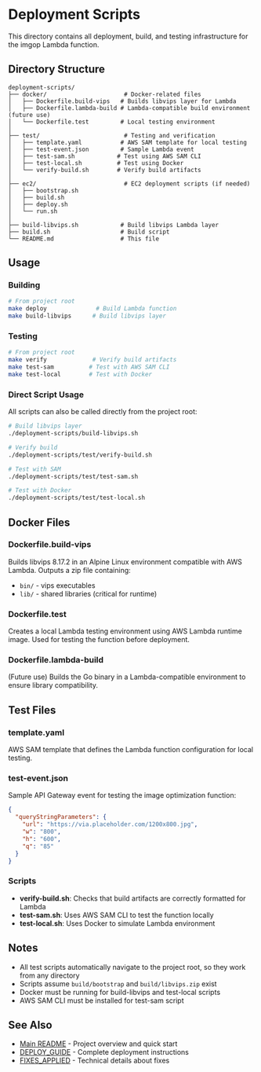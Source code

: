 # Deployment Scripts

This directory contains all deployment, build, and testing infrastructure for the imgop Lambda function.

## Directory Structure

```
deployment-scripts/
├── docker/                      # Docker-related files
│   ├── Dockerfile.build-vips   # Builds libvips layer for Lambda
│   ├── Dockerfile.lambda-build # Lambda-compatible build environment (future use)
│   └── Dockerfile.test         # Local testing environment
│
├── test/                        # Testing and verification
│   ├── template.yaml           # AWS SAM template for local testing
│   ├── test-event.json         # Sample Lambda event
│   ├── test-sam.sh            # Test using AWS SAM CLI
│   ├── test-local.sh          # Test using Docker
│   └── verify-build.sh        # Verify build artifacts
│
├── ec2/                         # EC2 deployment scripts (if needed)
│   ├── bootstrap.sh
│   ├── build.sh
│   ├── deploy.sh
│   └── run.sh
│
├── build-libvips.sh            # Build libvips Lambda layer
├── build.sh                    # Build script
└── README.md                   # This file
```

## Usage

### Building

```bash
# From project root
make deploy              # Build Lambda function
make build-libvips      # Build libvips layer
```

### Testing

```bash
# From project root
make verify             # Verify build artifacts
make test-sam          # Test with AWS SAM CLI
make test-local        # Test with Docker
```

### Direct Script Usage

All scripts can also be called directly from the project root:

```bash
# Build libvips layer
./deployment-scripts/build-libvips.sh

# Verify build
./deployment-scripts/test/verify-build.sh

# Test with SAM
./deployment-scripts/test/test-sam.sh

# Test with Docker
./deployment-scripts/test/test-local.sh
```

## Docker Files

### Dockerfile.build-vips
Builds libvips 8.17.2 in an Alpine Linux environment compatible with AWS Lambda. Outputs a zip file containing:
- `bin/` - vips executables
- `lib/` - shared libraries (critical for runtime)

### Dockerfile.test
Creates a local Lambda testing environment using AWS Lambda runtime image. Used for testing the function before deployment.

### Dockerfile.lambda-build
(Future use) Builds the Go binary in a Lambda-compatible environment to ensure library compatibility.

## Test Files

### template.yaml
AWS SAM template that defines the Lambda function configuration for local testing.

### test-event.json
Sample API Gateway event for testing the image optimization function:
```json
{
  "queryStringParameters": {
    "url": "https://via.placeholder.com/1200x800.jpg",
    "w": "800",
    "h": "600",
    "q": "85"
  }
}
```

### Scripts

- **verify-build.sh**: Checks that build artifacts are correctly formatted for Lambda
- **test-sam.sh**: Uses AWS SAM CLI to test the function locally
- **test-local.sh**: Uses Docker to simulate Lambda environment

## Notes

- All test scripts automatically navigate to the project root, so they work from any directory
- Scripts assume `build/bootstrap` and `build/libvips.zip` exist
- Docker must be running for build-libvips and test-local scripts
- AWS SAM CLI must be installed for test-sam script

## See Also

- [Main README](../README.md) - Project overview and quick start
- [DEPLOY_GUIDE](../DEPLOY_GUIDE.md) - Complete deployment instructions
- [FIXES_APPLIED](../FIXES_APPLIED.md) - Technical details about fixes

